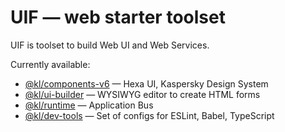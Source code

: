 # UIF — web starter toolset

UIF is toolset to build Web UI and Web Services.

Currently available:

* [@kl/components-v6](./packages/kl-components-v6/) — Hexa UI, Kaspersky Design System
* [@kl/ui-builder](./packages/kl-ui-builder/) — WYSIWYG editor to create HTML forms
* [@kl/runtime](./packages/kl-runtime/) — Application Bus
* [@kl/dev-tools](./packages/kl-dev-tools/) — Set of configs for ESLint, Babel, TypeScript
